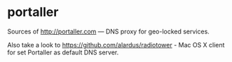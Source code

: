 portaller
=========

Sources of http://portaller.com &mdash; DNS proxy for geo-locked services.

Also take a look to https://github.com/alardus/radiotower - Mac OS X client for set Portaller as default DNS server.
